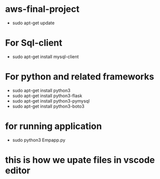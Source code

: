 # aws-final-project
- sudo apt-get update
# For Sql-client
- sudo apt-get install mysql-client

# For python and related frameworks

- sudo apt-get install python3
- sudo apt-get install python3-flask
- sudo apt-get install python3-pymysql
- sudo apt-get install python3-boto3

# for running application
- sudo python3 Empapp.py
# this is how we upate files in vscode editor
